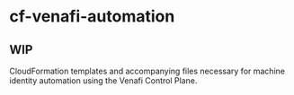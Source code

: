 # cf-venafi-automation

## WIP

CloudFormation templates and accompanying files necessary for machine identity automation using the Venafi Control Plane.
